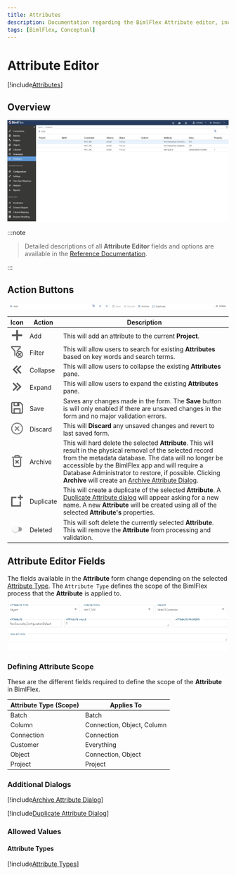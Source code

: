 ```yaml
---
title: Attributes
description: Documentation regarding the BimlFlex Attribute editor, including editor fields, field descriptions, and data types. 
tags: [BimlFlex, Conceptual]
---
```

# Attribute Editor

[!include[Attributes](_incl-header-attribute.md)]

## Overview

![BimlFlex - Attribute Editor](images/bfx-attributes-editor-overview.png "BimlFlex - Attribute Editor")

:::note


> Detailed descriptions of all **Attribute Editor** fields and options are available in the [Reference Documentation](bimlflex-app-reference-documentation-entities-index).

:::


## Action Buttons

![BimlFlex Attribute Editor - Action Buttons](images/bfx-attributes-action-buttons.png "BimlFlex Attribute Editor - Action Buttons")

| Icon | Action | Description |
|-|-|-|
| <div class="icon-col m-5"><img src="images/svg-icons/add.svg"/></div> | Add | This will add an attribute to the current **Project**. |
| <div class="icon-col m-5"><img src="images/svg-icons/filter-clear.svg"/></div> | Filter | This will allow users to search for existing **Attributes** based on key words and search terms. |
| <div class="icon-col m-5"><img src="images/svg-icons/expanded.svg"/></div> | Collapse | This will allow users to collapse the existing **Attributes** pane. |
| <div class="icon-col m-5"><img src="images/svg-icons/collapsed.svg"/></div> | Expand | This will allow users to expand the existing **Attributes** pane. |
| <div class="icon-col m-5"><img src="images/svg-icons/save.svg"/></div> | Save | Saves any changes made in the form. The **Save** button is will only enabled if there are unsaved changes in the form and no major validation errors. |
| <div class="icon-col m-5"><img src="images/svg-icons/discard.svg"/></div> | Discard | This will **Discard** any unsaved changes and revert to last saved form. |
| <div class="icon-col m-5"><img src="images/svg-icons/archive-delete.svg"/></div> | Archive | This will hard delete the selected **Attribute**.  This will result in the physical removal of the selected record from the metadata database.  The data will no longer be accessible by the BimlFlex app and will require a Database Administrator to restore, if possible. Clicking **Archive** will create an [Archive Attribute Dialog](#archive-attribute-dialog). |
| <div class="icon-col m-5"><img src="images/svg-icons/duplicate-objects.svg" /></div> | Duplicate | This will create a duplicate of the selected **Attribute**.  A [Duplicate Attribute dialog](#duplicate-attribute-dialog) will appear asking for a new name. A new **Attribute** will be created using all of the selected **Attribute's** properties. |
| <div class="icon-col m-5"><img src="images/bimlflex-app-action-switch.png" /></div> | Deleted | This will soft delete the currently selected **Attribute**.  This will remove the **Attribute** from processing and validation. |

## Attribute Editor Fields

The fields available in the **Attribute** form change depending on the selected [Attribute Type](#attribute-types). The `Attribute Type` defines the scope of the BimlFlex process that the **Attribute** is applied to.

<img
    src="images/attributes-fields.64566.png"
    title="{Entity Plural} Editor Fields"
/>

### Defining Attribute Scope

These are the different fields required to define the scope of the **Attribute** in BimlFlex.

| Attribute Type (Scope) | Applies To |
|-|-|
| Batch | Batch |
| Column | Connection, Object, Column |
| Connection | Connection |
| Customer | Everything |
| Object | Connection, Object |
| Project | Project |

### Additional Dialogs

[!include[Archive Attribute Dialog](_dialog-archive-attribute-single.md)]

[!include[Duplicate Attribute Dialog](_dialog-duplicate-attribute.md)]

### Allowed Values

#### Attribute Types

[!include[Attribute Types](../reference-documentation/static-data/_enum-attribute-type.md)]
